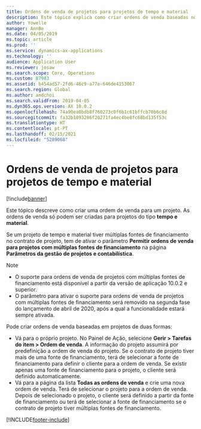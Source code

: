 ```yaml
---
title: Ordens de venda de projetos para projetos de tempo e material
description: Este tópico explica como criar ordens de venda baseadas no projeto para os projetos de tempo e material.
author: Yowelle
manager: AnnBe
ms.date: 04/05/2019
ms.topic: article
ms.prod: ''
ms.service: dynamics-ax-applications
ms.technology: ''
audience: Application User
ms.reviewer: josaw
ms.search.scope: Core, Operations
ms.custom: 87983
ms.assetid: b454ad57-2fd6-46c9-a77e-646de4153067
ms.search.region: Global
ms.author: andchoi
ms.search.validFrom: 2019-04-05
ms.dyn365.ops.version: AX 10.0.2
ms.openlocfilehash: 74a90ea0bdb8f760273c0f6b1c61bffcb70b6c8d
ms.sourcegitcommit: fa32b1893286f20271fa4ec4be8fc68bd135f53c
ms.translationtype: HT
ms.contentlocale: pt-PT
ms.lasthandoff: 02/15/2021
ms.locfileid: "5289068"
---
```

# <a name="project-sales-orders-for-time-and-material-projects"></a>Ordens de venda de projetos para projetos de tempo e material

[!include[banner](../includes/banner.md)]

Este tópico descreve como criar uma ordem de venda para um projeto. As ordens de venda só podem ser criadas para projetos do tipo **tempo e material**.

Se um projeto de tempo e material tiver múltiplas fontes de financiamento no contrato de projeto, tem de ativar o parâmetro **Permitir ordens de venda para projetos com múltiplas fontes de financiamento** na página **Parâmetros da gestão de projetos e contabilística**. 

> [!NOTE]
> - O suporte para ordens de venda de projetos com múltiplas fontes de financiamento está disponível a partir da versão de aplicação 10.0.2 e superior.
> - O parâmetro para ativar o suporte para ordens de venda de projetos com múltiplas fontes de financiamento será removido na segunda fase do lançamento de abril de 2020, após a qual a funcionalidade estará sempre ativada.

Pode criar ordens de venda baseadas em projetos de duas formas:

- Vá para o próprio projeto. No Painel de Ação, selecione **Gerir > Tarefas do item > Ordem de venda**. A informação do projeto assumirá por predefinição a ordem de venda do projeto. Se o contrato de projeto tiver mais de uma fonte de financiamento, terá de selecionar a fonte de financiamento para definir o cliente para a ordem de venda. Se existir apenas uma fonte de financiamento para o projeto, o cliente será definido automaticamente.
- Vá para a página da lista **Todas as ordens de venda** e crie uma nova ordem de venda. Terá de selecionar o projeto para a ordem de venda. Depois de selecionado o projeto, o cliente será definido a partir da fonte de financiamento ou terá de selecionar a fonte de financiamento se o contrato de projeto tiver múltiplas fontes de financiamento.



[!INCLUDE[footer-include](../includes/footer-banner.md)]